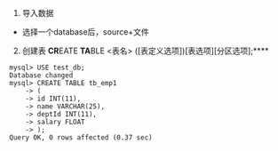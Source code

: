 1. 导入数据
- 选择一个database后，source+文件

2. 创建表
**CR**EATE **TA**BLE <表名> ([表定义选项])[表选项][分区选项];****
```mysql
mysql> USE test_db;
Database changed
mysql> CREATE TABLE tb_emp1
    -> (
    -> id INT(11),
    -> name VARCHAR(25),
    -> deptId INT(11),
    -> salary FLOAT
    -> );
Query OK, 0 rows affected (0.37 sec)
```